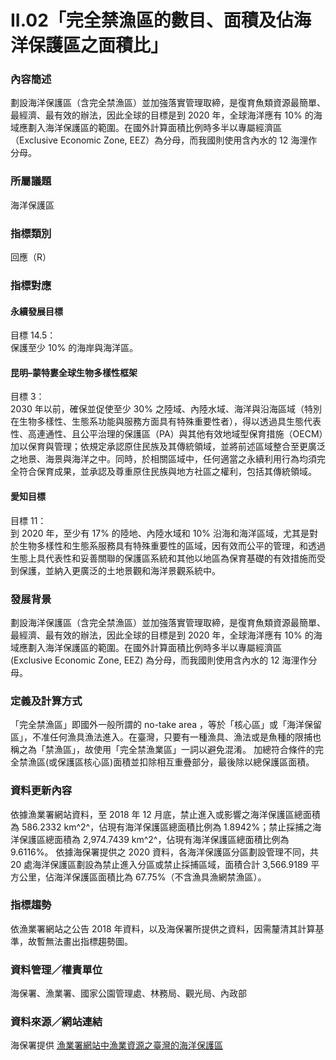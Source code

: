 # II.02「完全禁漁區的數目、面積及佔海洋保護區之面積比」

<script type="text/javascript" src="http://cdn.mathjax.org/mathjax/latest/MathJax.js?config=TeX-AMS-MML_HTMLorMML"></script>

### 內容簡述
劃設海洋保護區（含完全禁漁區）並加強落實管理取締，是復育魚類資源最簡單、最經濟、最有效的辦法，因此全球的目標是到 2020 年，全球海洋應有 10% 的海域應劃入海洋保護區的範圍。在國外計算面積比例時多半以專屬經濟區（Exclusive Economic Zone, EEZ）為分母，而我國則使用含內水的 12 海浬作分母。
### 所屬議題
海洋保護區
### 指標類別
回應（R）
### 指標對應
#### 永續發展目標
目標 14.5：<br>
保護至少 10% 的海岸與海洋區。
#### 昆明–蒙特婁全球生物多樣性框架
目標 3：<br>
2030 年以前，確保並促使至少 30% 之陸域、內陸水域、海洋與沿海區域（特別在生物多樣性、生態系功能與服務方面具有特殊重要性者），得以透過具生態代表性、高連通性、且公平治理的保護區（PA）與其他有效地域型保育措施（OECM）加以保育與管理；依規定承認原住民族及其傳統領域，並將前述區域整合至更廣泛之地景、海景與海洋之中。同時，於相關區域中，任何適當之永續利用行為均須完全符合保育成果，並承認及尊重原住民族與地方社區之權利，包括其傳統領域。
#### 愛知目標
目標 11：<br>
到 2020 年，至少有 17% 的陸地、內陸水域和 10% 沿海和海洋區域，尤其是對於生物多樣性和生態系服務具有特殊重要性的區域，因有效而公平的管理，和透過生態上具代表性和妥善關聯的保護區系統和其他以地區為保育基礎的有效措施而受到保護，並納入更廣泛的土地景觀和海洋景觀系統中。
### 發展背景
劃設海洋保護區（含完全禁漁區）並加強落實管理取締，是復育魚類資源最簡單、最經濟、最有效的辦法，因此全球的目標是到 2020 年，全球海洋應有 10% 的海域應劃入海洋保護區的範圍。在國外計算面積比例時多半以專屬經濟區 (Exclusive Economic Zone, EEZ) 為分母，而我國則使用含內水的 12 海浬作分母。
### 定義及計算方式
「完全禁漁區」即國外一般所謂的 no-take area ，等於「核心區」或「海洋保留區」，不准任何漁具漁法進入。在臺灣，只要有一種漁具、漁法或是魚種的限捕也稱之為「禁漁區」，故使用「完全禁漁業區」一詞以避免混淆。
加總符合條件的完全禁漁區(或保護區核心區)面積並扣除相互重疊部分，最後除以總保護區面積。
### 資料更新內容
依據漁業署網站資料，至 2018 年 12 月底，禁止進入或影響之海洋保護區總面積為 586.2332 km^2^，佔現有海洋保護區總面積比例為 1.8942%；禁止採捕之海洋保護區總面積為 2,974.7439 km^2^，佔現有海洋保護區總面積比例為 9.6116%。
依據海保署提供之 2020 資料，各海洋保護區分區劃設管理不同，共 20 處海洋保護區劃設為禁止進入分區或禁止採捕區域，面積合計 3,566.9189 平方公里，佔海洋保護區面積比為 67.75%（不含漁具漁網禁漁區）。
### 指標趨勢
依漁業署網站之公告 2018 年資料，以及海保署所提供之資料，因需釐清其計算基準，故暫無法畫出指標趨勢圖。
### 資料管理／權責單位
海保署、漁業署、國家公園管理處、林務局、觀光局、內政部
### 資料來源／網站連結
海保署提供
[漁業署網站中漁業資源之臺灣的海洋保護區](https://www.fa.gov.tw/cht/TaiwanOceansProtectionAreas/content.aspx?id=8&chk=a16db5cf-040f-499d-b76d-1a10ffe134e6&param=pn%3d1)
